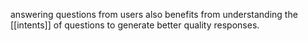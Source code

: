 answering questions from users also benefits from understanding the [[intents]] of questions to generate better quality responses.